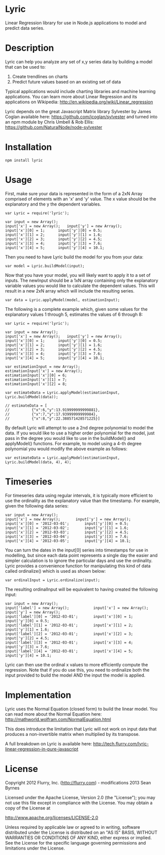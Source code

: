 Lyric
=====

Linear Regression library for use in Node.js applications to model and predict data series.

Description
=====

Lyric can help you analyze any set of x,y series data by building a model that can be used to:
 1. Create trendlines on charts
 2. Predict future values based on an existing set of data

Typical applications would include charting libraries and machine learning applications. 
You can learn more about Linear Regression and its applications on Wikipedia: http://en.wikipedia.org/wiki/Linear_regression

Lyric depends on the great Javascript Matrix library Sylvester by James Coglan available here: 
https://github.com/jcoglan/sylvester and turned into an npm module by Chris Umbell & Rob Ellis:
https://github.com/NaturalNode/node-sylvester

Installation
=====
    npm install lyric

Usage
=====	
First, make sure your data is represented in the form of a 2xN Array comprised of elements with an 'x' and 'y' value. The x value should be the explanatory and the y the dependent variables.
<!-- language: lang-js -->
	var Lyric = require('lyric');
	
	var input = new Array();
	input['x'] = new Array();	input['y'] = new Array();
	input['x'][0] = 1;		input['y'][0] = 0.5;
	input['x'][1] = 2;		input['y'][1] = 1.6;	
	input['x'][2] = 3;		input['y'][2] = 4.5;
	input['x'][3] = 4;		input['y'][3] = 7.6;
	input['x'][4] = 5;		input['y'][4] = 10.1;
	
Then you need to have Lyric build the model for you from your data:
<!-- language: lang-js -->
	var model = Lyric.buildModel(input);

Now that you have your model, you will likely want to apply it to a set of inputs. The newInput should be a 1xN array containing only the explanatory variable values you would like to calculate the dependent values. This will result in a new 2xN array which will include the resulting series. 
<!-- language: lang-js -->
	var data = Lyric.applyModel(model, estimationInput);

The following is a complete example which, given some values for the explanatory values 1 through 5, estimates the values of 6 through 8:
<!-- language: lang-js -->
	var Lyric = require('lyric');
	
	var input = new Array();
	input['x'] = new Array();	input['y'] = new Array();
	input['x'][0] = 1;		input['y'][0] = 0.5;
	input['x'][1] = 2;		input['y'][1] = 1.6;	
	input['x'][2] = 3;		input['y'][2] = 4.5;
	input['x'][3] = 4;		input['y'][3] = 7.6;
	input['x'][4] = 5;		input['y'][4] = 10.1;
	
	var estimationInput = new Array();
	estimationInput['x'] = new Array();	
	estimationInput['x'][0] = 6;
	estimationInput['x'][1] = 7;
	estimationInput['x'][2] = 8;

	var estimateData = Lyric.applyModel(estimationInput, Lyric.buildModel(data));
	
	// estimateData = [ 
	//		    {"x":6,"y":13.919999999999881},
	//		    {"x":7,"y":17.93999999999984},
	//		    {"x":8,"y":22.388571428571225}]
	
By default Lyric will attempt to use a 2nd degree polynomial to model the data. If you would like to use a higher order polynomial for the model, just pass in the degree you would like to use in the buildModel() and applyModel() functions. 
For example, to model using a 4-th degree polynomial you would modify the above example as follows:
<!-- language: lang-js -->
	var estimateData = Lyric.applyModel(estimationInput, Lyric.buildModel(data, 4), 4);
	
Timeseries
=====
For timeseries data using regular intervals, it is typically more efficient to use the ordinality as the explanatory value than the timestamp. For example, given the following data series:
<!-- language: lang-js -->
	var input = new Array();
	input['x'] = new Array();		input['y'] = new Array();
	input['x'][0] = '2012-03-01';		input['y'][0] = 0.5;
	input['x'][1] = '2012-03-02';		input['y'][1] = 1.6;	
	input['x'][2] = '2012-03-03';		input['y'][2] = 4.5;
	input['x'][3] = '2012-03-04';		input['y'][3] = 7.6;
	input['x'][4] = '2012-03-05';		input['y'][4] = 10.1;
	
You can turn the dates in the input[0] series into timestamps for use in modelling, but since each data point represents a single day the easier and simpler calculation is to ignore the particular days and use the ordinality. Lyric provides a convenience function for manipulating this kind of data called ordinalize() which is used as shown below:
<!-- language: lang-js -->
	var ordinalInput = Lyric.ordinalize(input);
	
The resulting ordinalInput will be equivalent to having created the following input:
<!-- language: lang-js -->
	var input = new Array();
	input['label'] = new Array(); 			input['x'] = new Array();	input['y'] = new Array();
	input['label'][0] = '2012-03-01';		input['x'][0] = 1;		input['y'][0] = 0.5;
	input['label'][1] = '2012-03-01';		input['x'][1] = 2;		input['y'][1] = 1.6;	
	input['label'][2] = '2012-03-01';		input['x'][2] = 3;		input['y'][2] = 4.5;
	input['label'][3] = '2012-03-01';		input['x'][3] = 4;		input['y'][3] = 7.6;
	input['label'][4] = '2012-03-01';		input['x'][4] = 5;		input['y'][4] = 10.1;
	
Lyric can then use the ordinal x values to more efficiently compute the regression. Note that if you do use this, you need to ordinalize both the input provided to build the model AND the input the model is applied.
	
Implementation
=====
Lyric uses the Normal Equation (closed form) to build the linear model. You can read more about the Normal Equation here:
http://mathworld.wolfram.com/NormalEquation.html

This does introduce the limitation that Lyric will not work on input data that produces a non-invertible matrix when multiplied by its transpose. 

A full breakdown on Lyric is available here: http://tech.flurry.com/lyric-linear-regression-in-pure-javascript

License 
=====
Copyright 2012 Flurry, Inc. (http://flurry.com) - modifications 2013 Sean Byrnes

Licensed under the Apache License, Version 2.0 (the "License"); you may not use this file except in compliance with the License.
You may obtain a copy of the License at

http://www.apache.org/licenses/LICENSE-2.0

Unless required by applicable law or agreed to in writing, software distributed under the License is distributed on an "AS IS" BASIS, WITHOUT WARRANTIES OR CONDITIONS OF ANY KIND, either express or implied. See the License for the specific language governing permissions and limitations under the License.
